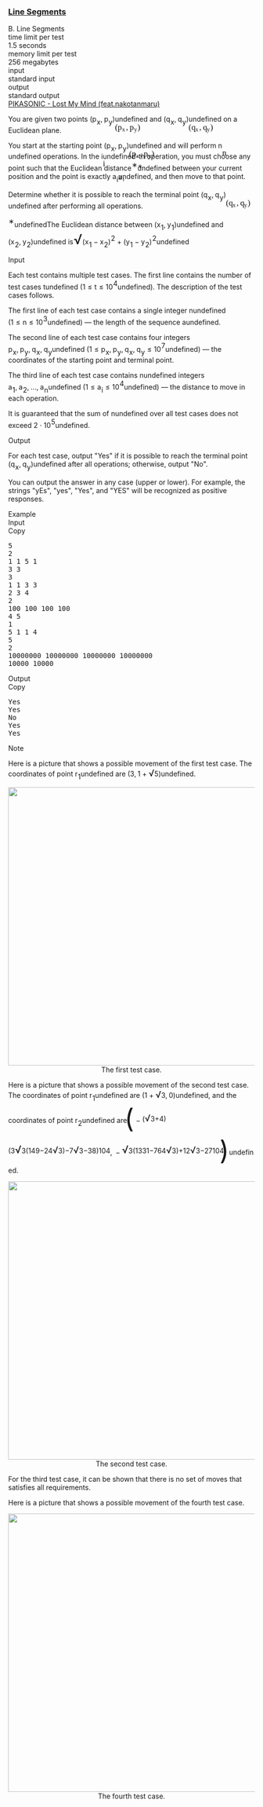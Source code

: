 <h3><a href="https://codeforces.com/contest/2119/problem/B" target="_blank" rel="noopener noreferrer">Line Segments</a></h3>
<div class="header"><div class="title">B. Line Segments</div><div class="time-limit"><div class="property-title">time limit per test</div>1.5 seconds</div><div class="memory-limit"><div class="property-title">memory limit per test</div>256 megabytes</div><div class="input-file input-standard"><div class="property-title">input</div>standard input</div><div class="output-file output-standard"><div class="property-title">output</div>standard output</div></div><div><div class="epigraph"><div class="epigraph-text"><span class="tex-font-style-it"><a href="https://www.youtube.com/watch?v=iprl3wJnWoo">PIKASONIC - Lost My Mind (feat.nakotanmaru)</a></span></div><div class="epigraph-source"> </div></div><p>You are given two points <span class="MathJax_Preview" style="color: inherit;"><span class="MJXp-math" id="MJXp-Span-1"><span class="MJXp-mo" id="MJXp-Span-2" style="margin-left: 0em; margin-right: 0em;">(</span><span class="MJXp-msubsup" id="MJXp-Span-3"><span class="MJXp-mi MJXp-italic" id="MJXp-Span-4" style="margin-right: 0.05em;">p</span><span class="MJXp-mi MJXp-italic MJXp-script" id="MJXp-Span-5" style="vertical-align: -0.4em;">x</span></span><span class="MJXp-mo" id="MJXp-Span-6" style="margin-left: 0em; margin-right: 0.222em;">,</span><span class="MJXp-msubsup" id="MJXp-Span-7"><span class="MJXp-mi MJXp-italic" id="MJXp-Span-8" style="margin-right: 0.05em;">p</span><span class="MJXp-mi MJXp-italic MJXp-script" id="MJXp-Span-9" style="vertical-align: -0.4em;">y</span></span><span class="MJXp-mo" id="MJXp-Span-10" style="margin-left: 0em; margin-right: 0em;">)</span></span></span><span class="MathJax MathJax_Processed" id="MathJax-Element-1-Frame" tabindex="0" style=""><nobr><span class="math" id="MathJax-Span-1"><span style="display: inline-block; position: relative; width: 0em; height: 0px; font-size: 122%;"><span style="position: absolute;"><span class="mrow" id="MathJax-Span-2"><span class="mo" id="MathJax-Span-3" style="font-family: MathJax_Main;">(</span><span class="msubsup" id="MathJax-Span-4"><span style="display: inline-block; position: relative; width: 0.998em; height: 0px;"><span style="position: absolute; clip: rect(3.34em, 1000.47em, 4.335em, -999.997em); top: -3.978em; left: 0em;"><span class="mi" id="MathJax-Span-5" style="font-family: MathJax_Math-italic;">p</span><span style="display: inline-block; width: 0px; height: 3.984em;"></span></span><span style="position: absolute; top: -3.803em; left: 0.53em;"><span class="mi" id="MathJax-Span-6" style="font-size: 70.7%; font-family: MathJax_Math-italic;">x</span><span style="display: inline-block; width: 0px; height: 3.984em;"></span></span></span></span><span class="mo" id="MathJax-Span-7" style="font-family: MathJax_Main;">,</span><span class="msubsup" id="MathJax-Span-8" style="padding-left: 0.179em;"><span style="display: inline-block; position: relative; width: 0.94em; height: 0px;"><span style="position: absolute; clip: rect(3.34em, 1000.47em, 4.335em, -999.997em); top: -3.978em; left: 0em;"><span class="mi" id="MathJax-Span-9" style="font-family: MathJax_Math-italic;">p</span><span style="display: inline-block; width: 0px; height: 3.984em;"></span></span><span style="position: absolute; top: -3.803em; left: 0.53em;"><span class="mi" id="MathJax-Span-10" style="font-size: 70.7%; font-family: MathJax_Math-italic;">y<span style="display: inline-block; overflow: hidden; height: 1px; width: 0.003em;"></span></span><span style="display: inline-block; width: 0px; height: 3.984em;"></span></span></span></span><span class="mo" id="MathJax-Span-11" style="font-family: MathJax_Main;">)</span></span></span></span></span></nobr></span>undefined and <span class="MathJax_Preview" style="color: inherit;"><span class="MJXp-math" id="MJXp-Span-11"><span class="MJXp-mo" id="MJXp-Span-12" style="margin-left: 0em; margin-right: 0em;">(</span><span class="MJXp-msubsup" id="MJXp-Span-13"><span class="MJXp-mi MJXp-italic" id="MJXp-Span-14" style="margin-right: 0.05em;">q</span><span class="MJXp-mi MJXp-italic MJXp-script" id="MJXp-Span-15" style="vertical-align: -0.4em;">x</span></span><span class="MJXp-mo" id="MJXp-Span-16" style="margin-left: 0em; margin-right: 0.222em;">,</span><span class="MJXp-msubsup" id="MJXp-Span-17"><span class="MJXp-mi MJXp-italic" id="MJXp-Span-18" style="margin-right: 0.05em;">q</span><span class="MJXp-mi MJXp-italic MJXp-script" id="MJXp-Span-19" style="vertical-align: -0.4em;">y</span></span><span class="MJXp-mo" id="MJXp-Span-20" style="margin-left: 0em; margin-right: 0em;">)</span></span></span><span class="MathJax MathJax_Processed" id="MathJax-Element-2-Frame" tabindex="0" style=""><nobr><span class="math" id="MathJax-Span-12"><span style="display: inline-block; position: relative; width: 0em; height: 0px; font-size: 122%;"><span style="position: absolute;"><span class="mrow" id="MathJax-Span-13"><span class="mo" id="MathJax-Span-14" style="font-family: MathJax_Main;">(</span><span class="msubsup" id="MathJax-Span-15"><span style="display: inline-block; position: relative; width: 0.94em; height: 0px;"><span style="position: absolute; clip: rect(3.34em, 1000.47em, 4.335em, -999.997em); top: -3.978em; left: 0em;"><span class="mi" id="MathJax-Span-16" style="font-family: MathJax_Math-italic;">q<span style="display: inline-block; overflow: hidden; height: 1px; width: 0.003em;"></span></span><span style="display: inline-block; width: 0px; height: 3.984em;"></span></span><span style="position: absolute; top: -3.803em; left: 0.471em;"><span class="mi" id="MathJax-Span-17" style="font-size: 70.7%; font-family: MathJax_Math-italic;">x</span><span style="display: inline-block; width: 0px; height: 3.984em;"></span></span></span></span><span class="mo" id="MathJax-Span-18" style="font-family: MathJax_Main;">,</span><span class="msubsup" id="MathJax-Span-19" style="padding-left: 0.179em;"><span style="display: inline-block; position: relative; width: 0.881em; height: 0px;"><span style="position: absolute; clip: rect(3.34em, 1000.47em, 4.335em, -999.997em); top: -3.978em; left: 0em;"><span class="mi" id="MathJax-Span-20" style="font-family: MathJax_Math-italic;">q<span style="display: inline-block; overflow: hidden; height: 1px; width: 0.003em;"></span></span><span style="display: inline-block; width: 0px; height: 3.984em;"></span></span><span style="position: absolute; top: -3.803em; left: 0.471em;"><span class="mi" id="MathJax-Span-21" style="font-size: 70.7%; font-family: MathJax_Math-italic;">y<span style="display: inline-block; overflow: hidden; height: 1px; width: 0.003em;"></span></span><span style="display: inline-block; width: 0px; height: 3.984em;"></span></span></span></span><span class="mo" id="MathJax-Span-22" style="font-family: MathJax_Main;">)</span></span></span></span></span></nobr></span>undefined on a Euclidean plane.</p><p>You start at the starting point <span class="MathJax_Preview" style="color: inherit;"><span class="MJXp-math" id="MJXp-Span-21"><span class="MJXp-mo" id="MJXp-Span-22" style="margin-left: 0em; margin-right: 0em;">(</span><span class="MJXp-msubsup" id="MJXp-Span-23"><span class="MJXp-mi MJXp-italic" id="MJXp-Span-24" style="margin-right: 0.05em;">p</span><span class="MJXp-mi MJXp-italic MJXp-script" id="MJXp-Span-25" style="vertical-align: -0.4em;">x</span></span><span class="MJXp-mo" id="MJXp-Span-26" style="margin-left: 0em; margin-right: 0.222em;">,</span><span class="MJXp-msubsup" id="MJXp-Span-27"><span class="MJXp-mi MJXp-italic" id="MJXp-Span-28" style="margin-right: 0.05em;">p</span><span class="MJXp-mi MJXp-italic MJXp-script" id="MJXp-Span-29" style="vertical-align: -0.4em;">y</span></span><span class="MJXp-mo" id="MJXp-Span-30" style="margin-left: 0em; margin-right: 0em;">)</span></span></span><span class="MathJax MathJax_Processed" id="MathJax-Element-3-Frame" tabindex="0" style=""><nobr><span class="math" id="MathJax-Span-23"><span style="display: inline-block; position: relative; width: 0em; height: 0px; font-size: 122%;"><span style="position: absolute;"><span class="mrow" id="MathJax-Span-24"><span class="mo" id="MathJax-Span-25" style="font-family: MathJax_Main;">(</span><span class="msubsup" id="MathJax-Span-26"><span style="display: inline-block; position: relative; width: 0.998em; height: 0px;"><span style="position: absolute; clip: rect(3.34em, 1000.47em, 4.335em, -999.997em); top: -3.978em; left: 0em;"><span class="mi" id="MathJax-Span-27" style="font-family: MathJax_Math-italic;">p</span><span style="display: inline-block; width: 0px; height: 3.984em;"></span></span><span style="position: absolute; top: -3.803em; left: 0.53em;"><span class="mi" id="MathJax-Span-28" style="font-size: 70.7%; font-family: MathJax_Math-italic;">x</span><span style="display: inline-block; width: 0px; height: 3.984em;"></span></span></span></span><span class="mo" id="MathJax-Span-29" style="font-family: MathJax_Main;">,</span><span class="msubsup" id="MathJax-Span-30" style="padding-left: 0.179em;"><span style="display: inline-block; position: relative; width: 0.94em; height: 0px;"><span style="position: absolute; clip: rect(3.34em, 1000.47em, 4.335em, -999.997em); top: -3.978em; left: 0em;"><span class="mi" id="MathJax-Span-31" style="font-family: MathJax_Math-italic;">p</span><span style="display: inline-block; width: 0px; height: 3.984em;"></span></span><span style="position: absolute; top: -3.803em; left: 0.53em;"><span class="mi" id="MathJax-Span-32" style="font-size: 70.7%; font-family: MathJax_Math-italic;">y<span style="display: inline-block; overflow: hidden; height: 1px; width: 0.003em;"></span></span><span style="display: inline-block; width: 0px; height: 3.984em;"></span></span></span></span><span class="mo" id="MathJax-Span-33" style="font-family: MathJax_Main;">)</span></span></span></span></span></nobr></span>undefined and will perform <span class="MathJax_Preview" style="color: inherit;"><span class="MJXp-math" id="MJXp-Span-31"><span class="MJXp-mi MJXp-italic" id="MJXp-Span-32">n</span></span></span><span class="MathJax MathJax_Processed" id="MathJax-Element-4-Frame" tabindex="0" style=""><nobr><span class="math" id="MathJax-Span-34"><span style="display: inline-block; position: relative; width: 0em; height: 0px; font-size: 122%;"><span style="position: absolute;"><span class="mrow" id="MathJax-Span-35"><span class="mi" id="MathJax-Span-36" style="font-family: MathJax_Math-italic;">n</span></span></span></span></span></nobr></span>undefined operations. In the <span class="MathJax_Preview" style="color: inherit;"><span class="MJXp-math" id="MJXp-Span-33"><span class="MJXp-mi MJXp-italic" id="MJXp-Span-34">i</span></span></span><span class="MathJax MathJax_Processed" id="MathJax-Element-5-Frame" tabindex="0" style=""><nobr><span class="math" id="MathJax-Span-37"><span style="display: inline-block; position: relative; width: 0em; height: 0px; font-size: 122%;"><span style="position: absolute;"><span class="mrow" id="MathJax-Span-38"><span class="mi" id="MathJax-Span-39" style="font-family: MathJax_Math-italic;">i</span></span></span></span></span></nobr></span>undefined-th operation, you <span class="tex-font-style-bf">must</span> choose any point such that the Euclidean distance<span class="MathJax_Preview" style="color: inherit;"><span class="MJXp-math" id="MJXp-Span-35"><span class="MJXp-msubsup" id="MJXp-Span-36"><span class="MJXp-mi" id="MJXp-Span-37" style="margin-right: 0.05em;"></span><span class="MJXp-mrow MJXp-script" id="MJXp-Span-38" style="vertical-align: 0.5em;"><span class="MJXp-mtext" id="MJXp-Span-39">∗</span></span></span></span></span><span class="MathJax MathJax_Processed" id="MathJax-Element-6-Frame" tabindex="0" style=""><nobr><span class="math" id="MathJax-Span-40"><span style="display: inline-block; position: relative; width: 0em; height: 0px; font-size: 122%;"><span style="position: absolute;"><span class="mrow" id="MathJax-Span-41"><span class="msubsup" id="MathJax-Span-42"><span style="display: inline-block; position: relative; width: 0.413em; height: 0px;"><span style="position: absolute; clip: rect(3.809em, 1000em, 4.16em, -999.997em); top: -3.978em; left: 0em;"><span class="mi" id="MathJax-Span-43"></span><span style="display: inline-block; width: 0px; height: 3.984em;"></span></span><span style="position: absolute; top: -4.33em; left: 0em;"><span class="texatom" id="MathJax-Span-44"><span class="mrow" id="MathJax-Span-45"><span class="mtext" id="MathJax-Span-46" style="font-size: 70.7%; font-family: MathJax_Main;">∗</span></span></span><span style="display: inline-block; width: 0px; height: 3.984em;"></span></span></span></span></span></span></span></span></nobr></span>undefined between your current position and the point is <span class="tex-font-style-bf">exactly</span> <span class="MathJax_Preview" style="color: inherit;"><span class="MJXp-math" id="MJXp-Span-40"><span class="MJXp-msubsup" id="MJXp-Span-41"><span class="MJXp-mi MJXp-italic" id="MJXp-Span-42" style="margin-right: 0.05em;">a</span><span class="MJXp-mi MJXp-italic MJXp-script" id="MJXp-Span-43" style="vertical-align: -0.4em;">i</span></span></span></span><span class="MathJax MathJax_Processed" id="MathJax-Element-7-Frame" tabindex="0" style=""><nobr><span class="math" id="MathJax-Span-47"><span style="display: inline-block; position: relative; width: 0em; height: 0px; font-size: 122%;"><span style="position: absolute;"><span class="mrow" id="MathJax-Span-48"><span class="msubsup" id="MathJax-Span-49"><span style="display: inline-block; position: relative; width: 0.823em; height: 0px;"><span style="position: absolute; clip: rect(3.34em, 1000.53em, 4.16em, -999.997em); top: -3.978em; left: 0em;"><span class="mi" id="MathJax-Span-50" style="font-family: MathJax_Math-italic;">a</span><span style="display: inline-block; width: 0px; height: 3.984em;"></span></span><span style="position: absolute; top: -3.803em; left: 0.53em;"><span class="mi" id="MathJax-Span-51" style="font-size: 70.7%; font-family: MathJax_Math-italic;">i</span><span style="display: inline-block; width: 0px; height: 3.984em;"></span></span></span></span></span></span></span></span></nobr></span>undefined, and then move to that point.</p><p>Determine whether it is possible to reach the terminal point <span class="MathJax_Preview" style="color: inherit;"><span class="MJXp-math" id="MJXp-Span-44"><span class="MJXp-mo" id="MJXp-Span-45" style="margin-left: 0em; margin-right: 0em;">(</span><span class="MJXp-msubsup" id="MJXp-Span-46"><span class="MJXp-mi MJXp-italic" id="MJXp-Span-47" style="margin-right: 0.05em;">q</span><span class="MJXp-mi MJXp-italic MJXp-script" id="MJXp-Span-48" style="vertical-align: -0.4em;">x</span></span><span class="MJXp-mo" id="MJXp-Span-49" style="margin-left: 0em; margin-right: 0.222em;">,</span><span class="MJXp-msubsup" id="MJXp-Span-50"><span class="MJXp-mi MJXp-italic" id="MJXp-Span-51" style="margin-right: 0.05em;">q</span><span class="MJXp-mi MJXp-italic MJXp-script" id="MJXp-Span-52" style="vertical-align: -0.4em;">y</span></span><span class="MJXp-mo" id="MJXp-Span-53" style="margin-left: 0em; margin-right: 0em;">)</span></span></span><span class="MathJax MathJax_Processed" id="MathJax-Element-8-Frame" tabindex="0" style=""><nobr><span class="math" id="MathJax-Span-52"><span style="display: inline-block; position: relative; width: 0em; height: 0px; font-size: 122%;"><span style="position: absolute;"><span class="mrow" id="MathJax-Span-53"><span class="mo" id="MathJax-Span-54" style="font-family: MathJax_Main;">(</span><span class="msubsup" id="MathJax-Span-55"><span style="display: inline-block; position: relative; width: 0.94em; height: 0px;"><span style="position: absolute; clip: rect(3.34em, 1000.47em, 4.335em, -999.997em); top: -3.978em; left: 0em;"><span class="mi" id="MathJax-Span-56" style="font-family: MathJax_Math-italic;">q<span style="display: inline-block; overflow: hidden; height: 1px; width: 0.003em;"></span></span><span style="display: inline-block; width: 0px; height: 3.984em;"></span></span><span style="position: absolute; top: -3.803em; left: 0.471em;"><span class="mi" id="MathJax-Span-57" style="font-size: 70.7%; font-family: MathJax_Math-italic;">x</span><span style="display: inline-block; width: 0px; height: 3.984em;"></span></span></span></span><span class="mo" id="MathJax-Span-58" style="font-family: MathJax_Main;">,</span><span class="msubsup" id="MathJax-Span-59" style="padding-left: 0.179em;"><span style="display: inline-block; position: relative; width: 0.881em; height: 0px;"><span style="position: absolute; clip: rect(3.34em, 1000.47em, 4.335em, -999.997em); top: -3.978em; left: 0em;"><span class="mi" id="MathJax-Span-60" style="font-family: MathJax_Math-italic;">q<span style="display: inline-block; overflow: hidden; height: 1px; width: 0.003em;"></span></span><span style="display: inline-block; width: 0px; height: 3.984em;"></span></span><span style="position: absolute; top: -3.803em; left: 0.471em;"><span class="mi" id="MathJax-Span-61" style="font-size: 70.7%; font-family: MathJax_Math-italic;">y<span style="display: inline-block; overflow: hidden; height: 1px; width: 0.003em;"></span></span><span style="display: inline-block; width: 0px; height: 3.984em;"></span></span></span></span><span class="mo" id="MathJax-Span-62" style="font-family: MathJax_Main;">)</span></span></span></span></span></nobr></span>undefined after performing all operations.</p><div class="statement-footnote"><p><span class="MathJax_Preview" style="color: inherit;"><span class="MJXp-math" id="MJXp-Span-54"><span class="MJXp-msubsup" id="MJXp-Span-55"><span class="MJXp-mi" id="MJXp-Span-56" style="margin-right: 0.05em;"></span><span class="MJXp-mrow MJXp-script" id="MJXp-Span-57" style="vertical-align: 0.5em;"><span class="MJXp-mtext" id="MJXp-Span-58">∗</span></span></span></span></span><span class="MathJax MathJax_Processing" id="MathJax-Element-9-Frame" tabindex="0"></span>undefinedThe Euclidean distance between <span class="MathJax_Preview" style="color: inherit;"><span class="MJXp-math" id="MJXp-Span-59"><span class="MJXp-mo" id="MJXp-Span-60" style="margin-left: 0em; margin-right: 0em;">(</span><span class="MJXp-msubsup" id="MJXp-Span-61"><span class="MJXp-mi MJXp-italic" id="MJXp-Span-62" style="margin-right: 0.05em;">x</span><span class="MJXp-mn MJXp-script" id="MJXp-Span-63" style="vertical-align: -0.4em;">1</span></span><span class="MJXp-mo" id="MJXp-Span-64" style="margin-left: 0em; margin-right: 0.222em;">,</span><span class="MJXp-msubsup" id="MJXp-Span-65"><span class="MJXp-mi MJXp-italic" id="MJXp-Span-66" style="margin-right: 0.05em;">y</span><span class="MJXp-mn MJXp-script" id="MJXp-Span-67" style="vertical-align: -0.4em;">1</span></span><span class="MJXp-mo" id="MJXp-Span-68" style="margin-left: 0em; margin-right: 0em;">)</span></span></span><span class="MathJax MathJax_Processing" id="MathJax-Element-10-Frame" tabindex="0"></span>undefined and <span class="MathJax_Preview" style="color: inherit;"><span class="MJXp-math" id="MJXp-Span-69"><span class="MJXp-mo" id="MJXp-Span-70" style="margin-left: 0em; margin-right: 0em;">(</span><span class="MJXp-msubsup" id="MJXp-Span-71"><span class="MJXp-mi MJXp-italic" id="MJXp-Span-72" style="margin-right: 0.05em;">x</span><span class="MJXp-mn MJXp-script" id="MJXp-Span-73" style="vertical-align: -0.4em;">2</span></span><span class="MJXp-mo" id="MJXp-Span-74" style="margin-left: 0em; margin-right: 0.222em;">,</span><span class="MJXp-msubsup" id="MJXp-Span-75"><span class="MJXp-mi MJXp-italic" id="MJXp-Span-76" style="margin-right: 0.05em;">y</span><span class="MJXp-mn MJXp-script" id="MJXp-Span-77" style="vertical-align: -0.4em;">2</span></span><span class="MJXp-mo" id="MJXp-Span-78" style="margin-left: 0em; margin-right: 0em;">)</span></span></span><span class="MathJax MathJax_Processing" id="MathJax-Element-11-Frame" tabindex="0"></span>undefined is <span class="MathJax_Preview" style="color: inherit;"><span class="MJXp-math" id="MJXp-Span-79"><span class="MJXp-msqrt" id="MJXp-Span-80"><span class="MJXp-surd"><span class="MJXp-right MJXp-scale8" style="font-size: 201%; margin-top: 0.07em; margin-left: -0.109em;">√</span></span><span class="MJXp-root"><span class="MJXp-rule" style="border-top: 0.089em solid;"></span><span class="MJXp-box"><span class="MJXp-mo" id="MJXp-Span-81" style="margin-left: 0em; margin-right: 0em;">(</span><span class="MJXp-msubsup" id="MJXp-Span-82"><span class="MJXp-mi MJXp-italic" id="MJXp-Span-83" style="margin-right: 0.05em;">x</span><span class="MJXp-mn MJXp-script" id="MJXp-Span-84" style="vertical-align: -0.4em;">1</span></span><span class="MJXp-mo" id="MJXp-Span-85" style="margin-left: 0.267em; margin-right: 0.267em;">−</span><span class="MJXp-msubsup" id="MJXp-Span-86"><span class="MJXp-mi MJXp-italic" id="MJXp-Span-87" style="margin-right: 0.05em;">x</span><span class="MJXp-mn MJXp-script" id="MJXp-Span-88" style="vertical-align: -0.4em;">2</span></span><span class="MJXp-msubsup" id="MJXp-Span-89"><span class="MJXp-mo" id="MJXp-Span-90" style="margin-left: 0em; margin-right: 0.05em;">)</span><span class="MJXp-mn MJXp-script" id="MJXp-Span-91" style="vertical-align: 0.5em;">2</span></span><span class="MJXp-mo" id="MJXp-Span-92" style="margin-left: 0.267em; margin-right: 0.267em;">+</span><span class="MJXp-mo" id="MJXp-Span-93" style="margin-left: 0em; margin-right: 0em;">(</span><span class="MJXp-msubsup" id="MJXp-Span-94"><span class="MJXp-mi MJXp-italic" id="MJXp-Span-95" style="margin-right: 0.05em;">y</span><span class="MJXp-mn MJXp-script" id="MJXp-Span-96" style="vertical-align: -0.4em;">1</span></span><span class="MJXp-mo" id="MJXp-Span-97" style="margin-left: 0.267em; margin-right: 0.267em;">−</span><span class="MJXp-msubsup" id="MJXp-Span-98"><span class="MJXp-mi MJXp-italic" id="MJXp-Span-99" style="margin-right: 0.05em;">y</span><span class="MJXp-mn MJXp-script" id="MJXp-Span-100" style="vertical-align: -0.4em;">2</span></span><span class="MJXp-msubsup" id="MJXp-Span-101"><span class="MJXp-mo" id="MJXp-Span-102" style="margin-left: 0em; margin-right: 0.05em;">)</span><span class="MJXp-mn MJXp-script" id="MJXp-Span-103" style="vertical-align: 0.5em;">2</span></span></span></span></span></span></span><span class="MathJax MathJax_Processing" id="MathJax-Element-12-Frame" tabindex="0"></span>undefined</p></div></div><div class="input-specification"><div class="section-title">Input</div><p>Each test contains multiple test cases. The first line contains the number of test cases <span class="MathJax_Preview" style="color: inherit;"><span class="MJXp-math" id="MJXp-Span-104"><span class="MJXp-mi MJXp-italic" id="MJXp-Span-105">t</span></span></span><span class="MathJax MathJax_Processing" id="MathJax-Element-13-Frame" tabindex="0"></span>undefined (<span class="MathJax_Preview" style="color: inherit;"><span class="MJXp-math" id="MJXp-Span-106"><span class="MJXp-mn" id="MJXp-Span-107">1</span><span class="MJXp-mo" id="MJXp-Span-108" style="margin-left: 0.333em; margin-right: 0.333em;">≤</span><span class="MJXp-mi MJXp-italic" id="MJXp-Span-109">t</span><span class="MJXp-mo" id="MJXp-Span-110" style="margin-left: 0.333em; margin-right: 0.333em;">≤</span><span class="MJXp-msubsup" id="MJXp-Span-111"><span class="MJXp-mn" id="MJXp-Span-112" style="margin-right: 0.05em;">10</span><span class="MJXp-mn MJXp-script" id="MJXp-Span-113" style="vertical-align: 0.5em;">4</span></span></span></span><span class="MathJax MathJax_Processing" id="MathJax-Element-14-Frame" tabindex="0"></span>undefined). The description of the test cases follows. </p><p>The first line of each test case contains a single integer <span class="MathJax_Preview" style="color: inherit;"><span class="MJXp-math" id="MJXp-Span-114"><span class="MJXp-mi MJXp-italic" id="MJXp-Span-115">n</span></span></span><span class="MathJax MathJax_Processing" id="MathJax-Element-15-Frame" tabindex="0"></span>undefined (<span class="MathJax_Preview" style="color: inherit;"><span class="MJXp-math" id="MJXp-Span-116"><span class="MJXp-mn" id="MJXp-Span-117">1</span><span class="MJXp-mo" id="MJXp-Span-118" style="margin-left: 0.333em; margin-right: 0.333em;">≤</span><span class="MJXp-mi MJXp-italic" id="MJXp-Span-119">n</span><span class="MJXp-mo" id="MJXp-Span-120" style="margin-left: 0.333em; margin-right: 0.333em;">≤</span><span class="MJXp-msubsup" id="MJXp-Span-121"><span class="MJXp-mn" id="MJXp-Span-122" style="margin-right: 0.05em;">10</span><span class="MJXp-mn MJXp-script" id="MJXp-Span-123" style="vertical-align: 0.5em;">3</span></span></span></span><span class="MathJax MathJax_Processing" id="MathJax-Element-16-Frame" tabindex="0"></span>undefined) — the length of the sequence <span class="MathJax_Preview" style="color: inherit;"><span class="MJXp-math" id="MJXp-Span-124"><span class="MJXp-mi MJXp-italic" id="MJXp-Span-125">a</span></span></span><span class="MathJax MathJax_Processing" id="MathJax-Element-17-Frame" tabindex="0"></span>undefined.</p><p>The second line of each test case contains four integers <span class="MathJax_Preview" style="color: inherit;"><span class="MJXp-math" id="MJXp-Span-126"><span class="MJXp-msubsup" id="MJXp-Span-127"><span class="MJXp-mi MJXp-italic" id="MJXp-Span-128" style="margin-right: 0.05em;">p</span><span class="MJXp-mi MJXp-italic MJXp-script" id="MJXp-Span-129" style="vertical-align: -0.4em;">x</span></span><span class="MJXp-mo" id="MJXp-Span-130" style="margin-left: 0em; margin-right: 0.222em;">,</span><span class="MJXp-msubsup" id="MJXp-Span-131"><span class="MJXp-mi MJXp-italic" id="MJXp-Span-132" style="margin-right: 0.05em;">p</span><span class="MJXp-mi MJXp-italic MJXp-script" id="MJXp-Span-133" style="vertical-align: -0.4em;">y</span></span><span class="MJXp-mo" id="MJXp-Span-134" style="margin-left: 0em; margin-right: 0.222em;">,</span><span class="MJXp-msubsup" id="MJXp-Span-135"><span class="MJXp-mi MJXp-italic" id="MJXp-Span-136" style="margin-right: 0.05em;">q</span><span class="MJXp-mi MJXp-italic MJXp-script" id="MJXp-Span-137" style="vertical-align: -0.4em;">x</span></span><span class="MJXp-mo" id="MJXp-Span-138" style="margin-left: 0em; margin-right: 0.222em;">,</span><span class="MJXp-msubsup" id="MJXp-Span-139"><span class="MJXp-mi MJXp-italic" id="MJXp-Span-140" style="margin-right: 0.05em;">q</span><span class="MJXp-mi MJXp-italic MJXp-script" id="MJXp-Span-141" style="vertical-align: -0.4em;">y</span></span></span></span><span class="MathJax MathJax_Processing" id="MathJax-Element-18-Frame" tabindex="0"></span>undefined (<span class="MathJax_Preview" style="color: inherit;"><span class="MJXp-math" id="MJXp-Span-142"><span class="MJXp-mn" id="MJXp-Span-143">1</span><span class="MJXp-mo" id="MJXp-Span-144" style="margin-left: 0.333em; margin-right: 0.333em;">≤</span><span class="MJXp-msubsup" id="MJXp-Span-145"><span class="MJXp-mi MJXp-italic" id="MJXp-Span-146" style="margin-right: 0.05em;">p</span><span class="MJXp-mi MJXp-italic MJXp-script" id="MJXp-Span-147" style="vertical-align: -0.4em;">x</span></span><span class="MJXp-mo" id="MJXp-Span-148" style="margin-left: 0em; margin-right: 0.222em;">,</span><span class="MJXp-msubsup" id="MJXp-Span-149"><span class="MJXp-mi MJXp-italic" id="MJXp-Span-150" style="margin-right: 0.05em;">p</span><span class="MJXp-mi MJXp-italic MJXp-script" id="MJXp-Span-151" style="vertical-align: -0.4em;">y</span></span><span class="MJXp-mo" id="MJXp-Span-152" style="margin-left: 0em; margin-right: 0.222em;">,</span><span class="MJXp-msubsup" id="MJXp-Span-153"><span class="MJXp-mi MJXp-italic" id="MJXp-Span-154" style="margin-right: 0.05em;">q</span><span class="MJXp-mi MJXp-italic MJXp-script" id="MJXp-Span-155" style="vertical-align: -0.4em;">x</span></span><span class="MJXp-mo" id="MJXp-Span-156" style="margin-left: 0em; margin-right: 0.222em;">,</span><span class="MJXp-msubsup" id="MJXp-Span-157"><span class="MJXp-mi MJXp-italic" id="MJXp-Span-158" style="margin-right: 0.05em;">q</span><span class="MJXp-mi MJXp-italic MJXp-script" id="MJXp-Span-159" style="vertical-align: -0.4em;">y</span></span><span class="MJXp-mo" id="MJXp-Span-160" style="margin-left: 0.333em; margin-right: 0.333em;">≤</span><span class="MJXp-msubsup" id="MJXp-Span-161"><span class="MJXp-mn" id="MJXp-Span-162" style="margin-right: 0.05em;">10</span><span class="MJXp-mn MJXp-script" id="MJXp-Span-163" style="vertical-align: 0.5em;">7</span></span></span></span><span class="MathJax MathJax_Processing" id="MathJax-Element-19-Frame" tabindex="0"></span>undefined) — the coordinates of the starting point and terminal point.</p><p>The third line of each test case contains <span class="MathJax_Preview" style="color: inherit;"><span class="MJXp-math" id="MJXp-Span-164"><span class="MJXp-mi MJXp-italic" id="MJXp-Span-165">n</span></span></span><span class="MathJax MathJax_Processing" id="MathJax-Element-20-Frame" tabindex="0"></span>undefined integers <span class="MathJax_Preview" style="color: inherit;"><span class="MJXp-math" id="MJXp-Span-166"><span class="MJXp-msubsup" id="MJXp-Span-167"><span class="MJXp-mi MJXp-italic" id="MJXp-Span-168" style="margin-right: 0.05em;">a</span><span class="MJXp-mn MJXp-script" id="MJXp-Span-169" style="vertical-align: -0.4em;">1</span></span><span class="MJXp-mo" id="MJXp-Span-170" style="margin-left: 0em; margin-right: 0.222em;">,</span><span class="MJXp-msubsup" id="MJXp-Span-171"><span class="MJXp-mi MJXp-italic" id="MJXp-Span-172" style="margin-right: 0.05em;">a</span><span class="MJXp-mn MJXp-script" id="MJXp-Span-173" style="vertical-align: -0.4em;">2</span></span><span class="MJXp-mo" id="MJXp-Span-174" style="margin-left: 0em; margin-right: 0.222em;">,</span><span class="MJXp-mo" id="MJXp-Span-175" style="margin-left: 0em; margin-right: 0em;">…</span><span class="MJXp-mo" id="MJXp-Span-176" style="margin-left: 0em; margin-right: 0.222em;">,</span><span class="MJXp-msubsup" id="MJXp-Span-177"><span class="MJXp-mi MJXp-italic" id="MJXp-Span-178" style="margin-right: 0.05em;">a</span><span class="MJXp-mi MJXp-italic MJXp-script" id="MJXp-Span-179" style="vertical-align: -0.4em;">n</span></span></span></span><span class="MathJax MathJax_Processing" id="MathJax-Element-21-Frame" tabindex="0"></span>undefined (<span class="MathJax_Preview" style="color: inherit;"><span class="MJXp-math" id="MJXp-Span-180"><span class="MJXp-mn" id="MJXp-Span-181">1</span><span class="MJXp-mo" id="MJXp-Span-182" style="margin-left: 0.333em; margin-right: 0.333em;">≤</span><span class="MJXp-msubsup" id="MJXp-Span-183"><span class="MJXp-mi MJXp-italic" id="MJXp-Span-184" style="margin-right: 0.05em;">a</span><span class="MJXp-mi MJXp-italic MJXp-script" id="MJXp-Span-185" style="vertical-align: -0.4em;">i</span></span><span class="MJXp-mo" id="MJXp-Span-186" style="margin-left: 0.333em; margin-right: 0.333em;">≤</span><span class="MJXp-msubsup" id="MJXp-Span-187"><span class="MJXp-mn" id="MJXp-Span-188" style="margin-right: 0.05em;">10</span><span class="MJXp-mn MJXp-script" id="MJXp-Span-189" style="vertical-align: 0.5em;">4</span></span></span></span><span class="MathJax MathJax_Processing" id="MathJax-Element-22-Frame" tabindex="0"></span>undefined) — the distance to move in each operation.</p><p>It is guaranteed that the sum of <span class="MathJax_Preview" style="color: inherit;"><span class="MJXp-math" id="MJXp-Span-190"><span class="MJXp-mi MJXp-italic" id="MJXp-Span-191">n</span></span></span><span class="MathJax MathJax_Processing" id="MathJax-Element-23-Frame" tabindex="0"></span>undefined over all test cases does not exceed <span class="MathJax_Preview" style="color: inherit;"><span class="MJXp-math" id="MJXp-Span-192"><span class="MJXp-mn" id="MJXp-Span-193">2</span><span class="MJXp-mo" id="MJXp-Span-194" style="margin-left: 0.267em; margin-right: 0.267em;">⋅</span><span class="MJXp-msubsup" id="MJXp-Span-195"><span class="MJXp-mn" id="MJXp-Span-196" style="margin-right: 0.05em;">10</span><span class="MJXp-mn MJXp-script" id="MJXp-Span-197" style="vertical-align: 0.5em;">5</span></span></span></span><span class="MathJax MathJax_Processing" id="MathJax-Element-24-Frame" tabindex="0"></span>undefined.</p></div><div class="output-specification"><div class="section-title">Output</div><p>For each test case, output "<span class="tex-font-style-tt">Yes</span>" if it is possible to reach the terminal point <span class="MathJax_Preview" style="color: inherit;"><span class="MJXp-math" id="MJXp-Span-198"><span class="MJXp-mo" id="MJXp-Span-199" style="margin-left: 0em; margin-right: 0em;">(</span><span class="MJXp-msubsup" id="MJXp-Span-200"><span class="MJXp-mi MJXp-italic" id="MJXp-Span-201" style="margin-right: 0.05em;">q</span><span class="MJXp-mi MJXp-italic MJXp-script" id="MJXp-Span-202" style="vertical-align: -0.4em;">x</span></span><span class="MJXp-mo" id="MJXp-Span-203" style="margin-left: 0em; margin-right: 0.222em;">,</span><span class="MJXp-msubsup" id="MJXp-Span-204"><span class="MJXp-mi MJXp-italic" id="MJXp-Span-205" style="margin-right: 0.05em;">q</span><span class="MJXp-mi MJXp-italic MJXp-script" id="MJXp-Span-206" style="vertical-align: -0.4em;">y</span></span><span class="MJXp-mo" id="MJXp-Span-207" style="margin-left: 0em; margin-right: 0em;">)</span></span></span><span class="MathJax MathJax_Processing" id="MathJax-Element-25-Frame" tabindex="0"></span>undefined after all operations; otherwise, output "<span class="tex-font-style-tt">No</span>".</p><p>You can output the answer in any case (upper or lower). For example, the strings "<span class="tex-font-style-tt">yEs</span>", "<span class="tex-font-style-tt">yes</span>", "<span class="tex-font-style-tt">Yes</span>", and "<span class="tex-font-style-tt">YES</span>" will be recognized as positive responses.</p></div><div class="sample-tests"><div class="section-title">Example</div><div class="sample-test"><div class="input"><div class="title">Input<div title="Copy" data-clipboard-target="#id00489142938551831" id="id0013093377516709648" class="input-output-copier">Copy</div></div><pre id="id00489142938551831"><div class="test-example-line test-example-line-even test-example-line-0">5</div><div class="test-example-line test-example-line-odd test-example-line-1">2</div><div class="test-example-line test-example-line-odd test-example-line-1">1 1 5 1</div><div class="test-example-line test-example-line-odd test-example-line-1">3 3</div><div class="test-example-line test-example-line-even test-example-line-2">3</div><div class="test-example-line test-example-line-even test-example-line-2">1 1 3 3</div><div class="test-example-line test-example-line-even test-example-line-2">2 3 4</div><div class="test-example-line test-example-line-odd test-example-line-3">2</div><div class="test-example-line test-example-line-odd test-example-line-3">100 100 100 100</div><div class="test-example-line test-example-line-odd test-example-line-3">4 5</div><div class="test-example-line test-example-line-even test-example-line-4">1</div><div class="test-example-line test-example-line-even test-example-line-4">5 1 1 4</div><div class="test-example-line test-example-line-even test-example-line-4">5</div><div class="test-example-line test-example-line-odd test-example-line-5">2</div><div class="test-example-line test-example-line-odd test-example-line-5">10000000 10000000 10000000 10000000</div><div class="test-example-line test-example-line-odd test-example-line-5">10000 10000</div></pre></div><div class="output"><div class="title">Output<div title="Copy" data-clipboard-target="#id005716069708148787" id="id0018298943202541773" class="input-output-copier">Copy</div></div><pre id="id005716069708148787">Yes
Yes
No
Yes
Yes
</pre></div></div></div><div class="note"><div class="section-title">Note</div><p>Here is a picture that shows a possible movement of the first test case. The coordinates of point <span class="MathJax_Preview" style="color: inherit;"><span class="MJXp-math" id="MJXp-Span-208"><span class="MJXp-msubsup" id="MJXp-Span-209"><span class="MJXp-mi MJXp-italic" id="MJXp-Span-210" style="margin-right: 0.05em;">r</span><span class="MJXp-mn MJXp-script" id="MJXp-Span-211" style="vertical-align: -0.4em;">1</span></span></span></span><span class="MathJax MathJax_Processing" id="MathJax-Element-26-Frame" tabindex="0"></span>undefined are <span class="MathJax_Preview" style="color: inherit;"><span class="MJXp-math" id="MJXp-Span-212"><span class="MJXp-mo" id="MJXp-Span-213" style="margin-left: 0em; margin-right: 0em;">(</span><span class="MJXp-mn" id="MJXp-Span-214">3</span><span class="MJXp-mo" id="MJXp-Span-215" style="margin-left: 0em; margin-right: 0.222em;">,</span><span class="MJXp-mn" id="MJXp-Span-216">1</span><span class="MJXp-mo" id="MJXp-Span-217" style="margin-left: 0.267em; margin-right: 0.267em;">+</span><span class="MJXp-msqrt" id="MJXp-Span-218"><span class="MJXp-surd"><span style="font-size: 134%; margin-top: 0.104em;">√</span></span><span class="MJXp-root"><span class="MJXp-rule" style="border-top: 0.08em solid;"></span><span class="MJXp-box"><span class="MJXp-mn" id="MJXp-Span-219">5</span></span></span></span><span class="MJXp-mo" id="MJXp-Span-220" style="margin-left: 0em; margin-right: 0em;">)</span></span></span><span class="MathJax MathJax_Processing" id="MathJax-Element-27-Frame" tabindex="0"></span>undefined.</p><center> <img class="tex-graphics" src="https://espresso.codeforces.com/5833b07fbc4f949dd5c79384fd8cd6f4ece3ac42.png" style="max-width: 100.0%;max-height: 100.0%;" width="567px">   <span class="tex-font-size-small">The first test case.</span> </center><p>Here is a picture that shows a possible movement of the second test case. The coordinates of point <span class="MathJax_Preview" style="color: inherit;"><span class="MJXp-math" id="MJXp-Span-221"><span class="MJXp-msubsup" id="MJXp-Span-222"><span class="MJXp-mi MJXp-italic" id="MJXp-Span-223" style="margin-right: 0.05em;">r</span><span class="MJXp-mn MJXp-script" id="MJXp-Span-224" style="vertical-align: -0.4em;">1</span></span></span></span><span class="MathJax MathJax_Processing" id="MathJax-Element-28-Frame" tabindex="0"></span>undefined are <span class="MathJax_Preview" style="color: inherit;"><span class="MJXp-math" id="MJXp-Span-225"><span class="MJXp-mo" id="MJXp-Span-226" style="margin-left: 0em; margin-right: 0em;">(</span><span class="MJXp-mn" id="MJXp-Span-227">1</span><span class="MJXp-mo" id="MJXp-Span-228" style="margin-left: 0.267em; margin-right: 0.267em;">+</span><span class="MJXp-msqrt" id="MJXp-Span-229"><span class="MJXp-surd"><span style="font-size: 134%; margin-top: 0.104em;">√</span></span><span class="MJXp-root"><span class="MJXp-rule" style="border-top: 0.08em solid;"></span><span class="MJXp-box"><span class="MJXp-mn" id="MJXp-Span-230">3</span></span></span></span><span class="MJXp-mo" id="MJXp-Span-231" style="margin-left: 0em; margin-right: 0.222em;">,</span><span class="MJXp-mn" id="MJXp-Span-232">0</span><span class="MJXp-mo" id="MJXp-Span-233" style="margin-left: 0em; margin-right: 0em;">)</span></span></span><span class="MathJax MathJax_Processing" id="MathJax-Element-29-Frame" tabindex="0"></span>undefined, and the coordinates of point <span class="MathJax_Preview" style="color: inherit;"><span class="MJXp-math" id="MJXp-Span-234"><span class="MJXp-msubsup" id="MJXp-Span-235"><span class="MJXp-mi MJXp-italic" id="MJXp-Span-236" style="margin-right: 0.05em;">r</span><span class="MJXp-mn MJXp-script" id="MJXp-Span-237" style="vertical-align: -0.4em;">2</span></span></span></span><span class="MathJax MathJax_Processing" id="MathJax-Element-30-Frame" tabindex="0"></span>undefined are <span class="MathJax_Preview" style="color: inherit;"><span class="MJXp-math" id="MJXp-Span-238"><span class="MJXp-mrow" id="MJXp-Span-239"><span class="MJXp-mo" id="MJXp-Span-240" style="margin-left: 0em; margin-right: 0em; vertical-align: -0.7em;"><span class="MJXp-right MJXp-scale4" style="font-size: 3.8em; margin-left: -0.17em;">(</span></span><span class="MJXp-mo" id="MJXp-Span-241" style="margin-left: 0.267em; margin-right: 0.267em;">−</span><span class="MJXp-mfrac" id="MJXp-Span-242" style="vertical-align: 0.25em;"><span class="MJXp-box MJXp-script"><span class="MJXp-mo" id="MJXp-Span-243">(</span><span class="MJXp-msqrt" id="MJXp-Span-244"><span class="MJXp-surd"><span style="font-size: 134%; margin-top: 0.104em;">√</span></span><span class="MJXp-root"><span class="MJXp-rule" style="border-top: 0.08em solid;"></span><span class="MJXp-box"><span class="MJXp-mn" id="MJXp-Span-245">3</span></span></span></span><span class="MJXp-mo" id="MJXp-Span-246">+</span><span class="MJXp-mn" id="MJXp-Span-247">4</span><span class="MJXp-mo" id="MJXp-Span-248">)</span><span class="MJXp-mo" id="MJXp-Span-249">(</span><span class="MJXp-mn" id="MJXp-Span-250">3</span><span class="MJXp-msqrt" id="MJXp-Span-251"><span class="MJXp-surd"><span class="MJXp-right MJXp-scale10" style="font-size: 152%; margin-top: 0.092em; margin-left: 0em;">√</span></span><span class="MJXp-root"><span class="MJXp-rule" style="border-top: 0.08em solid;"></span><span class="MJXp-box"><span class="MJXp-mn" id="MJXp-Span-252">3</span><span class="MJXp-mo" id="MJXp-Span-253">(</span><span class="MJXp-mn" id="MJXp-Span-254">149</span><span class="MJXp-mo" id="MJXp-Span-255">−</span><span class="MJXp-mn" id="MJXp-Span-256">24</span><span class="MJXp-msqrt" id="MJXp-Span-257"><span class="MJXp-surd"><span style="font-size: 134%; margin-top: 0.104em;">√</span></span><span class="MJXp-root"><span class="MJXp-rule" style="border-top: 0.08em solid;"></span><span class="MJXp-box"><span class="MJXp-mn" id="MJXp-Span-258">3</span></span></span></span><span class="MJXp-mo" id="MJXp-Span-259">)</span></span></span></span><span class="MJXp-mo" id="MJXp-Span-260">−</span><span class="MJXp-mn" id="MJXp-Span-261">7</span><span class="MJXp-msqrt" id="MJXp-Span-262"><span class="MJXp-surd"><span style="font-size: 134%; margin-top: 0.104em;">√</span></span><span class="MJXp-root"><span class="MJXp-rule" style="border-top: 0.08em solid;"></span><span class="MJXp-box"><span class="MJXp-mn" id="MJXp-Span-263">3</span></span></span></span><span class="MJXp-mo" id="MJXp-Span-264">−</span><span class="MJXp-mn" id="MJXp-Span-265">38</span><span class="MJXp-mo" id="MJXp-Span-266">)</span></span><span class="MJXp-box" style="margin-top: -0.9em;"><span class="MJXp-denom"><span><span class="MJXp-rule" style="height: 1em; border-top: none; border-bottom: 1px solid; margin: 0.1em 0px;"></span></span><span><span class="MJXp-box MJXp-script"><span class="MJXp-mn" id="MJXp-Span-267">104</span></span></span></span></span></span><span class="MJXp-mo" id="MJXp-Span-268" style="margin-left: 0em; margin-right: 0.222em;">,</span><span class="MJXp-mo" id="MJXp-Span-269" style="margin-left: 0.267em; margin-right: 0.267em;">−</span><span class="MJXp-mfrac" id="MJXp-Span-270" style="vertical-align: 0.25em;"><span class="MJXp-box MJXp-script"><span class="MJXp-msqrt" id="MJXp-Span-271"><span class="MJXp-surd"><span class="MJXp-right MJXp-scale10" style="font-size: 152%; margin-top: 0.092em; margin-left: 0em;">√</span></span><span class="MJXp-root"><span class="MJXp-rule" style="border-top: 0.08em solid;"></span><span class="MJXp-box"><span class="MJXp-mn" id="MJXp-Span-272">3</span><span class="MJXp-mo" id="MJXp-Span-273">(</span><span class="MJXp-mn" id="MJXp-Span-274">1331</span><span class="MJXp-mo" id="MJXp-Span-275">−</span><span class="MJXp-mn" id="MJXp-Span-276">764</span><span class="MJXp-msqrt" id="MJXp-Span-277"><span class="MJXp-surd"><span style="font-size: 134%; margin-top: 0.104em;">√</span></span><span class="MJXp-root"><span class="MJXp-rule" style="border-top: 0.08em solid;"></span><span class="MJXp-box"><span class="MJXp-mn" id="MJXp-Span-278">3</span></span></span></span><span class="MJXp-mo" id="MJXp-Span-279">)</span></span></span></span><span class="MJXp-mo" id="MJXp-Span-280">+</span><span class="MJXp-mn" id="MJXp-Span-281">12</span><span class="MJXp-msqrt" id="MJXp-Span-282"><span class="MJXp-surd"><span style="font-size: 134%; margin-top: 0.104em;">√</span></span><span class="MJXp-root"><span class="MJXp-rule" style="border-top: 0.08em solid;"></span><span class="MJXp-box"><span class="MJXp-mn" id="MJXp-Span-283">3</span></span></span></span><span class="MJXp-mo" id="MJXp-Span-284">−</span><span class="MJXp-mn" id="MJXp-Span-285">27</span></span><span class="MJXp-box" style="margin-top: -0.9em;"><span class="MJXp-denom"><span><span class="MJXp-rule" style="height: 1em; border-top: none; border-bottom: 1px solid; margin: 0.1em 0px;"></span></span><span><span class="MJXp-box MJXp-script"><span class="MJXp-mn" id="MJXp-Span-286">104</span></span></span></span></span></span><span class="MJXp-mo" id="MJXp-Span-287" style="margin-left: 0em; margin-right: 0em; vertical-align: -0.7em;"><span class="MJXp-right MJXp-scale4" style="font-size: 3.8em; margin-left: -0.17em;">)</span></span></span></span></span><span class="MathJax MathJax_Processing" id="MathJax-Element-31-Frame" tabindex="0"></span>undefined.</p><center> <img class="tex-graphics" src="https://espresso.codeforces.com/6616aa240a030d50075aca3ca14cf54501d4f21d.png" style="max-width: 100.0%;max-height: 100.0%;" width="567px">   <span class="tex-font-size-small">The second test case.</span> </center><p>For the third test case, it can be shown that there is no set of moves that satisfies all requirements.</p><p>Here is a picture that shows a possible movement of the fourth test case.</p><center> <img class="tex-graphics" src="https://espresso.codeforces.com/db54fedff28db688eddb8b1f7d23c4f549dfbe25.png" style="max-width: 100.0%;max-height: 100.0%;" width="567px">   <span class="tex-font-size-small">The fourth test case.</span> </center></div>